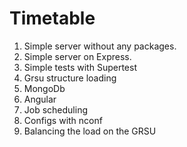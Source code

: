 # Timetable

1. Simple server without any packages.
2. Simple server on Express. 
3. Simple tests with Supertest
4. Grsu structure loading
5. MongoDb
6. Angular
7. Job scheduling
8. Configs with nconf
9. Balancing the load on the GRSU